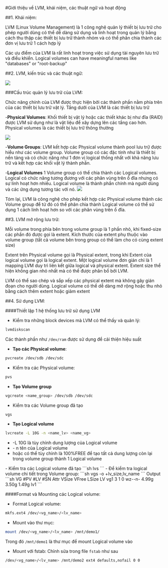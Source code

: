 #Giới thiệu về LVM, khái niệm, các thuật ngữ và hoạt động

##1. Khái niệm:

LVM (Linux Volume Management) là 1 công nghệ quản lý thiết bị lưu trữ cho phép người dùng có thể dễ dàng sử dụng và linh hoạt trong quản lý bằng cách thu thập các thiết bị lưu trữ thành nhóm và có thể phân chia thành các đơn vị lưu trữ 1 cách hợp lý

Các ưu điểm của LVM là rất linh hoạt trong việc sử dụng tài nguyên lưu trữ và điều khiển. Logical volumes can have meaningful names like "databases" or "root-backup"


##2. LVM, kiến trúc và các thuật ngữ:

<img src="https://camo.githubusercontent.com/713a3058b8a31f2686108f71d0ba494fc8317adb/687474703a2f2f692e696d6775722e636f6d2f556154617475622e706e67">

###Cấu trúc quản lý lưu trữ của LVM:

Chức năng chính của LVM được thực hiện bởi các thành phần nằm phía trên của các thiết bị lưu trữ vật lý. Tầng dưới của LVM là các thiết bị lưu trữ

-<b>Physical Volumes</b>: Khối thiết bị vật lý hoặc các thiết khác bị như đĩa (RAID) được LVM sử dụng như là vật liệu để xây dựng lên các tầng cao hơn. Physical volumes là các thiết bị lưu trữ thông thường

<img src="https://docs.fedoraproject.org/en-US/Fedora/14/html/Storage_Administration_Guide/images/lvg.png">

-<b>Volume Groups</b>: LVM kết hợp các Physical volume thành pool lưu trữ được hiểu như các volume group. Volume group có các đặc tính như là thiết bị nền tảng và có chức năng như 1 đơn vị logical thống nhất với khả năng lưu trữ và kết hợp các khối vật lý thành phần.


-<b>Logical Volumes</b> 1 Volume group có thể chia thành các Logical volumes. Logical có chức năng tương đương với các phân vùng trên ổ đĩa nhưng có sự linh hoạt hơn nhiều. Logical volume là thành phần chính mà người dùng và các ứng dụng tương tác với nó.
<img src="https://docs.fedoraproject.org/en-US/Fedora/14/html/Storage_Administration_Guide/images/lvols.png">

Tóm lại, LVM là công nghệ cho phép kết hợp các Physical volume thành các Volume group để từ đó có thể phân chia thành Logical volume có thể sử dụng 1 cách linh hoạt hơn so với các phân vùng trên ổ đĩa.
 
##3. LVM mở rộng lưu trữ:

Mỗi volume trong phía bên trong volume group là 1 phần nhỏ, khi fixed-size các phần đó được gọi là extent. Kích thước của extent phụ thuộc vào volume group (tất cả volume bên trong group có thể làm cho có cùng extent size)

Extent trên Physical volume gọi là Physical extent, trong khi Extent của logical volume gọi là logical extent. Một logical volume đơn giản chỉ là 1 mapping LVM duy trì liên kết giữa logical và physical extent. Extent size thể hiện không gian nhỏ nhất mà có thể được phân bổ bởi LVM.

LVM có thể sao chép và sắp xếp các physical extent mà không gây gián đoạn cho người dùng. Logical volume có thể dễ dàng mở rộng hoặc thu nhỏ bằng cách thêm extent hoặc giảm extent
 

##4. Sử dụng LVM:

####Thiết lập 1 hệ thống lưu trữ sử dụng LVM

- Kiểm tra những block devices mà LVM có thể thấy và quản lý:
```sh
lvmdiskscan
```
Các thành phần như `/dev/ram` được sử dụng để cải thiện hiệu suất

- <b>Tạo các Physical volume</b>:
```sh
pvcreate /dev/sdb /dev/sdc
```
- Kiểm tra các Physical volume:
```sh
pvs
```

- <b>Tạo Volume group</b>
```sh
vgcreate <name_group> /dev/sdb /dev/sdc
```
- Kiểm tra các Volume group đã tạo
```sh
vgs
```

- <b>Tạo Logical volume</b>
```sh
lvcreate -L 10G -n <name_lv> <name_vg>
```
<ul>
<li>-L 10G là tùy chỉnh dung lượng của Logical volume</li>
<li>- n tên của Logical volume</li>
<li> hoặc có thể tùy chỉnh là 100%FREE để tạo tất cả dung lượng còn lại trong volume group thành 1 Logical volume</li>
</ul>
- Kiểm tra các Logical volume đã tạo
```sh
lvs
```
- Để kiểm tra logical volume chi tiết trong Volume group:
```sh
vgs -o +lv_size,lv_name
```
 Output
```sh
VG   #PV #LV #SN Attr   VSize VFree LSize LV  
  vg1    3   1   0 wz--n- 4.99g 3.50g 1.49g lv1
```

####Format và Mounting các Logical volume:

- Format Logical volume:
```sh
mkfs.ext4 /dev/<vg_name>/<lv_name>
```
- Mount vào thư mục:
```sh
mount /dev/<vg_name>/<lv_name> /mnt/demo1/
```
Trong đó `/mnt/demo1` là thư mục để mount Logical volume vào

- Mount với fstab:
Chỉnh sửa trong file `fstab` như sau
```sh
/dev/<vg_name>/<lv_name> /mnt/demo2 ext4 defaults,nofail 0 0
```









